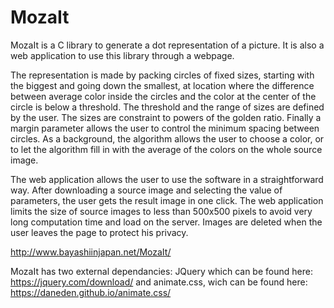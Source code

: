 # MozaIt
MozaIt is a C library to generate a dot representation of a picture. It is also a web application to use this library through a webpage.

The representation is made by packing circles of fixed sizes, starting with the biggest and going down the smallest, at location where the difference between average color inside the circles and the color at the center of the circle is below a threshold. The threshold and the range of sizes are defined by the user. The sizes are constraint to powers of the golden ratio. Finally a margin parameter allows the user to control the minimum spacing between circles. As a background, the algorithm allows the user to choose a color, or to let the algorithm fill in with the average of the colors on the whole source image.

The web application allows the user to use the software in a straightforward way. After downloading a source image and selecting the value of parameters, the user gets the result image in one click. The web application limits the size of source images to less than 500x500 pixels to avoid very long computation time and load on the server. Images are deleted when the user leaves the page to protect his privacy.

http://www.bayashiinjapan.net/MozaIt/

MozaIt has two external dependancies: JQuery which can be found here: https://jquery.com/download/ and animate.css, wich can be found here: https://daneden.github.io/animate.css/
